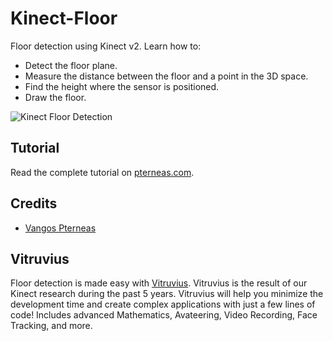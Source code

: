 # Kinect-Floor
Floor detection using Kinect v2. Learn how to:

* Detect the floor plane.
* Measure the distance between the floor and a point in the 3D space.
* Find the height where the sensor is positioned.
* Draw the floor.

![Kinect Floor Detection](http://pterneas.com/wp-content/uploads/2017/09/floor-detection-csharp.jpg)

## Tutorial
Read the complete tutorial on [pterneas.com](http://pterneas.com/2017/09/10/floor-kinect/).

## Credits
* [Vangos Pterneas](http://pterneas.com)

## Vitruvius
Floor detection is made easy with [Vitruvius](https://vitruviuskinect.com). Vitruvius is the result of our Kinect research during the past 5 years. Vitruvius will help you minimize the development time and create complex applications with just a few lines of code! Includes advanced Mathematics, Avateering, Video Recording, Face Tracking, and more.

